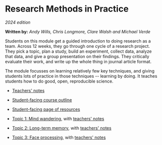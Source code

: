 # Research Methods in Practice

_2024 edition_

**Written by:** _Andy Wills, Chris Longmore, Clare Walsh and Michael Verde_


Students on this module get a guided introduction to doing research as a team. Across 12 weeks, they go through one cycle of a research project. They pick a topic, plan a study, build an experiment, collect data, analyze that data, and give a group presentation on their findings. They critically evaluate their work, and write up the whole thing in journal article format. 

The module focusses on learning relatively few key techniques, and giving students lots of practice in those techniques -- learning by doing. It teaches students how to do good, open, reproducible science.

- [Teachers' notes](teacher_notes.html) 

- [Student-facing course outline](https://ajwills72.github.io/rmip/psyc520moduleoutline.html) 

- [Student-facing page of resources](rmip2.html) 

- [Topic 1: Mind wandering](topic1.html), with [teachers' notes](topic1teachernotes.html)

- [Topic 2: Long-term memory](topic2.html), with [teachers' notes](topic2teachernotes.html)

- [Topic 3: Face processing](topic3.html), with [teachers' notes](topic3teachernotes.html)



